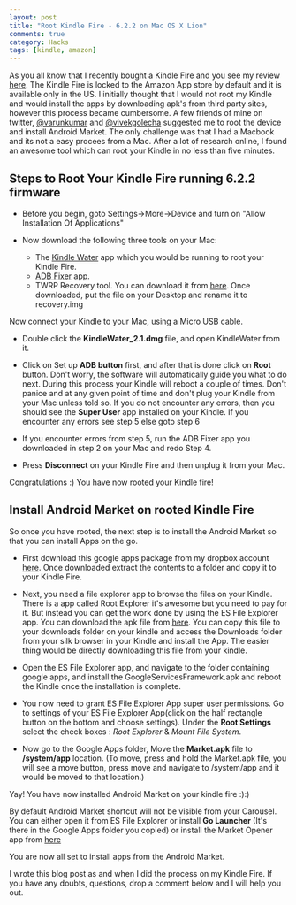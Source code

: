 ```yaml
---
layout: post
title: "Root Kindle Fire - 6.2.2 on Mac OS X Lion"
comments: true
category: Hacks 
tags: [kindle, amazon]
---
```

As you all know that I recently bought a Kindle Fire and you see my review [here](http://pradeepnayak.in/technology/2012/02/27/kindle-fire-my-first-touch-gadget). The Kindle Fire is locked to the Amazon App store by default and it is available only in the US. I initially thought that I would not root my Kindle and would install the apps by downloading apk's from third party sites, however this process became cumbersome. A few friends of mine on twitter, [@varunkumar](http://twitter.com/varunkumar) and [@vivekgolecha](http:twitter.com/vivekgolecha) suggested me to root the device and install Android Market. The only challenge was that I had a Macbook and its not a easy procees from a Mac. After a lot of research online, I found an awesome tool which can root your Kindle in no less than five minutes.

## Steps to Root Your Kindle Fire running 6.2.2 firmware

* Before you begin, goto Settings->More->Device and turn on "Allow Installation Of Applications"
* Now download the following three tools on your Mac: 
   
   * The [Kindle Water](http://goo.gl/qIOFq) app which you would be running to root your Kindle Fire.
   * [ADB Fixer](http://www.box.com/s/qnnqnr2k20e9y31shu5x) app.
   * TWRP Recovery tool. You can download it from [here](http://goo.gl/d1vbH). Once downloaded, put the file on your Desktop and rename it to recovery.img

Now connect your Kindle to your Mac, using a Micro USB cable. 

* Double click the **KindleWater_2.1.dmg** file, and open KindleWater from it. 

* Click on Set up **ADB button** first, and after that is done click on **Root** button. Don't worry, the software will automatically guide you what to do next. During this process your Kindle will reboot a couple of times. Don't panice and at any given point of time and don't plug your Kindle from your Mac unless told so. If you do not encounter any errors, then you should see the **Super User** app installed on your Kindle. If you encounter any errors see step 5 else goto step 6

* If you encounter errors from step 5, run the ADB Fixer app you downloaded in step 2 on your Mac and redo Step 4. 

* Press **Disconnect** on your Kindle Fire and then unplug it from your Mac.

Congratulations :) You have now rooted your Kindle fire!

## Install Android Market on rooted Kindle Fire

So once you have rooted, the next step is to install the Android Market so that you can install Apps on the go.

* First download this google apps package from my dropbox account [here](http://dl.dropbox.com/u/1258877/gapps.rar). Once downloaded extract the contents to a folder and copy it to your Kindle Fire.

* Next, you need a file explorer app to browse the files on your Kindle. There is a app called Root Explorer it's awesome but you need to pay for it. But instead you can get the work done by using the ES File Explorer app. You can download the apk file from [here](http://dl.dropbox.com/u/1258877/ES%20File%20Explorer.apk). You can copy this file to your downloads folder on your kindle and access the Downloads folder from your silk browser in your Kindle and install the App. The easier thing would be directly downloading this file from your kindle.

* Open the ES File Explorer app, and navigate to the folder containing google apps, and install the GoogleServicesFramework.apk and reboot the Kindle once the installation is complete.

* You now need to grant ES File Explorer App super user permissions. Go to settings of your ES File Explorer App(click on the half rectangle button on the bottom and choose settings). Under the **Root Settings** select the check boxes : *Root Explorer* & *Mount File System*.

* Now go to the Google Apps folder, Move the **Market.apk** file to **/system/app** location. (To move, press and hold the Market.apk file, you will see a move button, press move and navigate to /system/app and it would be moved to that location.)

Yay! You have now installed Android Market on your kindle fire :):)

By default Android Market shortcut will not be visible from your Carousel. You can either open it from ES File Explorer or install **Go Launcher** (It's there in the Google Apps folder you copied) or install the Market Opener app from [here](http://munday.ws/kindlefire/MarketOpener.apk)

You are now all set to install apps from the Android Market. 

I wrote this blog post as and when I did the process on my Kindle Fire. If you have any doubts, questions, drop a comment below and I will help you out.

